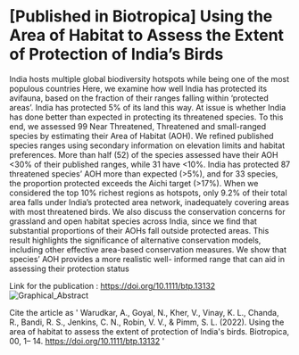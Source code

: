 # [Published in Biotropica] Using the Area of Habitat to Assess the Extent of Protection of India’s Birds


India hosts multiple global biodiversity hotspots while being one of the most populous countries
Here, we examine how well India has protected its avifauna, based on the fraction of their ranges
falling within ‘protected areas’. India has protected 5% of its land this way. At issue is whether
India has done better than expected in protecting its threatened species. To this end, we assessed
99 Near Threatened, Threatened and small-ranged species by estimating their Area of Habitat
(AOH). We refined published species ranges using secondary information on elevation limits
and habitat preferences. More than half (52) of the species assessed have their AOH <30% of
their published ranges, while 31 have <10%. India has protected 87 threatened species’ AOH
more than expected (>5%), and for 33 species, the proportion protected exceeds the Aichi target
(>17%). When we considered the top 10% richest regions as hotspots, only 9.2% of their total
area falls under India’s protected area network, inadequately covering areas with most threatened
birds. We also discuss the conservation concerns for grassland and open habitat species across
India, since we find that substantial proportions of their AOHs fall outside protected areas. This
result highlights the significance of alternative conservation models, including other effective
area-based conservation measures. We show that species’ AOH provides a more realistic well-
informed range that can aid in assessing their protection status

Link for the publication : https://doi.org/10.1111/btp.13132
![Graphical_Abstract](https://user-images.githubusercontent.com/61734552/173997351-c2e6396e-6859-4f15-97ee-40f2ccc59ee7.jpg)

Cite the article as ' Warudkar, A., Goyal, N., Kher, V., Vinay, K. L., Chanda, R., Bandi, R. S., Jenkins, C. N., Robin, V. V., & Pimm, S. L. (2022). Using the area of habitat to assess the extent of protection of India's birds. Biotropica, 00, 1– 14. https://doi.org/10.1111/btp.13132 '
